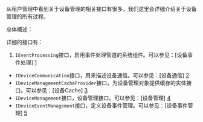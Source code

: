 从租户管理中看到关于设备管理的相关接口有很多，我们这里会详细介绍关于设备管理的所有过程。

总体概述：



详细的接口有：

1. ```IEventProcessing```接口，启用事件处理管道的系统组件。可以参见：[设备事件处理] [1]
- ```IDeviceCommunication```接口，用来描述设备通信。可以参见：[设备通信] [2]
- ```IDeviceManagementCacheProvider```接口，为设备管理对象提供缓存的实体接口。可以参见：[设备Cache] [3]
- ```IDeviceManagement```接口，设备管理接口。可以参见：[设备管理] [4]
- ```IDeviceEventManagement```接口，定义设备事件管理。可以参见：[设备事件管理] [5]

[1]: 事件处理/README.md "设备事件处理"
[2]: 设备通信/README.md "设备通信"
[3]: 设备Cache/README.md "设备Cache"
[4]: 设备管理/README.md "设备管理"
[5]: 设备事件管理/README.md "设备事件管理"